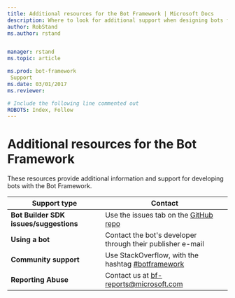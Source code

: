 ```yaml
---
title: Additional resources for the Bot Framework | Microsoft Docs
description: Where to look for additional support when designing bots for the Bot Framework.
author: RobStand
ms.author: rstand


manager: rstand
ms.topic: article

ms.prod: bot-framework
 Support
ms.date: 03/01/2017
ms.reviewer:

# Include the following line commented out
ROBOTS: Index, Follow
---
```

# Additional resources for the Bot Framework
These resources provide additional information and support for developing bots with the Bot Framework.

|**Support type**                    | **Contact**                                                
|----------------------------|---------------------------------
|**Bot Builder SDK issues/suggestions**| Use the issues tab on the <a href="https://github.com/Microsoft/BotBuilder/" target="_blank">GitHub repo</a>
|**Using a bot** | Contact the bot's developer through their publisher e-mail                 
|**Community support** | Use StackOverflow, with the hashtag [#botframework](https://stackoverflow.com/questions/tagged/botframework)
|**Reporting Abuse**| Contact us at [bf-reports@microsoft.com](mailto://bf-reports@microsoft.com)
